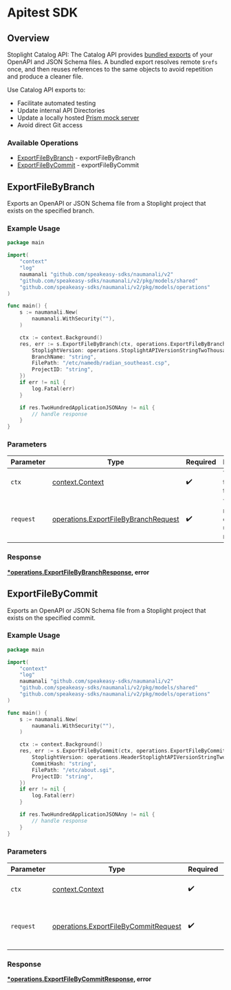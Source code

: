 # Apitest SDK


## Overview

Stoplight Catalog API: The Catalog API provides [bundled exports](https://docs.stoplight.io/docs/platform/37d160068e33c-export-api-files#ref-options) of your OpenAPI and JSON Schema files. A bundled export resolves remote `$refs` once, and then reuses references to the same objects to avoid repetition and produce a cleaner file.

Use Catalog API exports to:

- Facilitate automated testing
- Update internal API Directories
- Update a locally hosted [Prism  mock server](https://github.com/stoplightio/prism)
- Avoid direct Git access

### Available Operations

* [ExportFileByBranch](#exportfilebybranch) - exportFileByBranch
* [ExportFileByCommit](#exportfilebycommit) - exportFileByCommit

## ExportFileByBranch

Exports an OpenAPI or JSON Schema file from a Stoplight project that exists on the specified branch.

### Example Usage

```go
package main

import(
	"context"
	"log"
	naumanali "github.com/speakeasy-sdks/naumanali/v2"
	"github.com/speakeasy-sdks/naumanali/v2/pkg/models/shared"
	"github.com/speakeasy-sdks/naumanali/v2/pkg/models/operations"
)

func main() {
    s := naumanali.New(
        naumanali.WithSecurity(""),
    )

    ctx := context.Background()
    res, err := s.ExportFileByBranch(ctx, operations.ExportFileByBranchRequest{
        StoplightVersion: operations.StoplightAPIVersionStringTwoThousandAndTwentyTwo1205.ToPointer(),
        BranchName: "string",
        FilePath: "/etc/namedb/radian_southeast.csp",
        ProjectID: "string",
    })
    if err != nil {
        log.Fatal(err)
    }

    if res.TwoHundredApplicationJSONAny != nil {
        // handle response
    }
}
```

### Parameters

| Parameter                                                                                    | Type                                                                                         | Required                                                                                     | Description                                                                                  |
| -------------------------------------------------------------------------------------------- | -------------------------------------------------------------------------------------------- | -------------------------------------------------------------------------------------------- | -------------------------------------------------------------------------------------------- |
| `ctx`                                                                                        | [context.Context](https://pkg.go.dev/context#Context)                                        | :heavy_check_mark:                                                                           | The context to use for the request.                                                          |
| `request`                                                                                    | [operations.ExportFileByBranchRequest](../../models/operations/exportfilebybranchrequest.md) | :heavy_check_mark:                                                                           | The request object to use for the request.                                                   |


### Response

**[*operations.ExportFileByBranchResponse](../../models/operations/exportfilebybranchresponse.md), error**


## ExportFileByCommit

Exports an OpenAPI or JSON Schema file from a Stoplight project that exists on the specified commit.

### Example Usage

```go
package main

import(
	"context"
	"log"
	naumanali "github.com/speakeasy-sdks/naumanali/v2"
	"github.com/speakeasy-sdks/naumanali/v2/pkg/models/shared"
	"github.com/speakeasy-sdks/naumanali/v2/pkg/models/operations"
)

func main() {
    s := naumanali.New(
        naumanali.WithSecurity(""),
    )

    ctx := context.Background()
    res, err := s.ExportFileByCommit(ctx, operations.ExportFileByCommitRequest{
        StoplightVersion: operations.HeaderStoplightAPIVersionStringTwoThousandAndTwentyTwo1205.ToPointer(),
        CommitHash: "string",
        FilePath: "/etc/about.sgi",
        ProjectID: "string",
    })
    if err != nil {
        log.Fatal(err)
    }

    if res.TwoHundredApplicationJSONAny != nil {
        // handle response
    }
}
```

### Parameters

| Parameter                                                                                    | Type                                                                                         | Required                                                                                     | Description                                                                                  |
| -------------------------------------------------------------------------------------------- | -------------------------------------------------------------------------------------------- | -------------------------------------------------------------------------------------------- | -------------------------------------------------------------------------------------------- |
| `ctx`                                                                                        | [context.Context](https://pkg.go.dev/context#Context)                                        | :heavy_check_mark:                                                                           | The context to use for the request.                                                          |
| `request`                                                                                    | [operations.ExportFileByCommitRequest](../../models/operations/exportfilebycommitrequest.md) | :heavy_check_mark:                                                                           | The request object to use for the request.                                                   |


### Response

**[*operations.ExportFileByCommitResponse](../../models/operations/exportfilebycommitresponse.md), error**

